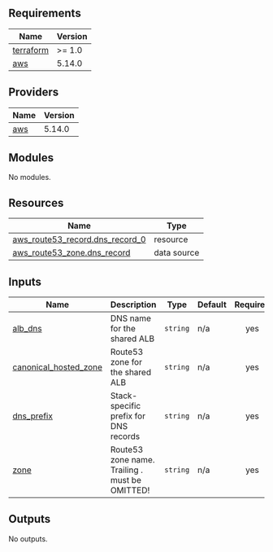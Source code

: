 <!-- START -->
## Requirements

| Name | Version |
|------|---------|
| <a name="requirement_terraform"></a> [terraform](#requirement\_terraform) | >= 1.0 |
| <a name="requirement_aws"></a> [aws](#requirement\_aws) | 5.14.0 |

## Providers

| Name | Version |
|------|---------|
| <a name="provider_aws"></a> [aws](#provider\_aws) | 5.14.0 |

## Modules

No modules.

## Resources

| Name | Type |
|------|------|
| [aws_route53_record.dns_record_0](https://registry.terraform.io/providers/hashicorp/aws/5.14.0/docs/resources/route53_record) | resource |
| [aws_route53_zone.dns_record](https://registry.terraform.io/providers/hashicorp/aws/5.14.0/docs/data-sources/route53_zone) | data source |

## Inputs

| Name | Description | Type | Default | Required |
|------|-------------|------|---------|:--------:|
| <a name="input_alb_dns"></a> [alb\_dns](#input\_alb\_dns) | DNS name for the shared ALB | `string` | n/a | yes |
| <a name="input_canonical_hosted_zone"></a> [canonical\_hosted\_zone](#input\_canonical\_hosted\_zone) | Route53 zone for the shared ALB | `string` | n/a | yes |
| <a name="input_dns_prefix"></a> [dns\_prefix](#input\_dns\_prefix) | Stack-specific prefix for DNS records | `string` | n/a | yes |
| <a name="input_zone"></a> [zone](#input\_zone) | Route53 zone name. Trailing . must be OMITTED! | `string` | n/a | yes |

## Outputs

No outputs.
<!-- END -->